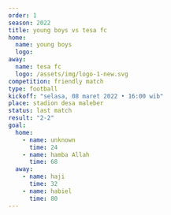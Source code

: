 ```yaml
---
order: 1
season: 2022
title: young boys vs tesa fc
home:
  name: young boys
  logo: 
away:
  name: tesa fc
  logo: /assets/img/logo-1-new.svg
competition: friendly match
type: football
kickoff: "selasa, 08 maret 2022 • 16:00 wib"
place: stadion desa maleber
status: last match
result: "2-2"
goal:
  home:
    - name: unknown
      time: 24
    - name: hamba Allah
      time: 68
  away:
    - name: haji
      time: 32
    - name: habiel
      time: 80
---
```

